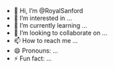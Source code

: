 - 👋 Hi, I’m @RoyalSanford
- 👀 I’m interested in ...
- 🌱 I’m currently learning ...
- 💞️ I’m looking to collaborate on ...
- 📫 How to reach me ...
- 😄 Pronouns: ...
- ⚡ Fun fact: ...

<!---
RoyalSanford/RoyalSanford is a ✨ special ✨ repository because its `README.md` (this file) appears on your GitHub profile.
You can click the Preview link to take a look at your changes.
--->
